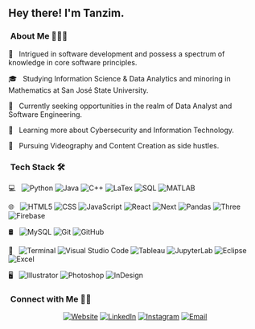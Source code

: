 <h2> Hey there! I'm Tanzim.</h2>

<h3> &nbsp;About Me 👨🏻‍💻 </h3>

 🤔 &nbsp; Intrigued in software development and possess a spectrum of knowledge in core software principles. 
 
 🎓 &nbsp; Studying Information Science & Data Analytics and minoring in Mathematics at San José State University.

 💼 &nbsp; Currently seeking opportunities in the realm of Data Analyst and Software Engineering.

 🌱 &nbsp; Learning more about Cybersecurity and Information Technology.
 
 📸 &nbsp; Pursuing Videography and Content Creation as side hustles.

<h3> &nbsp;Tech Stack 🛠 </h3>

  💻 &nbsp;
  ![Python](https://img.shields.io/badge/-Python-333333?style=flat&logo=python)
  ![Java](https://img.shields.io/badge/-Java-333333?style=flat&logo=Java&logoColor=007396)
  ![C++](https://img.shields.io/badge/-C++-333333?style=flat&logo=C%2B%2B&logoColor=00599C)
  ![LaTex](https://img.shields.io/badge/-LaTex-333333?style=flat&logo=latex)
  ![SQL](https://img.shields.io/badge/-SQL-333333?style=flat&logo=sqlite)
  ![MATLAB](https://img.shields.io/badge/-MATLAB-333333?style=flat&logo=xampp)
  
   🌐 &nbsp;
   ![HTML5](https://img.shields.io/badge/-HTML5-333333?style=flat&logo=HTML5)
   ![CSS](https://img.shields.io/badge/-CSS-333333?style=flat&logo=CSS3&logoColor=1572B6)
   ![JavaScript](https://img.shields.io/badge/-JavaScript-333333?style=flat&logo=javascript)
   ![React](https://img.shields.io/badge/-React-333333?style=flat&logo=react)
   ![Next](https://img.shields.io/badge/-Next.js-333333?style=flat&logo=nextdotjs)
   ![Pandas](https://img.shields.io/badge/-Pandas-333333?style=flat&logo=pandas)
   ![Three](https://img.shields.io/badge/-Three.js-333333?style=flat&logo=threedotjs)
   ![Firebase](https://img.shields.io/badge/-Firebase-333333?style=flat&logo=firebase)
  
   🛢 &nbsp;
   ![MySQL](https://img.shields.io/badge/-MySQL-333333?style=flat&logo=mysql)
   ![Git](https://img.shields.io/badge/-Git-333333?style=flat&logo=git)
   ![GitHub](https://img.shields.io/badge/-GitHub-333333?style=flat&logo=github)
   
   🔧 &nbsp;
   ![Terminal](https://img.shields.io/badge/-Terminal-333333?style=flat&logo=windowsterminal)
   ![Visual Studio Code](https://img.shields.io/badge/-Visual%20Studio%20Code-333333?style=flat&logo=visual-studio-code&logoColor=007ACC)
   ![Tableau](https://img.shields.io/badge/-Tableau-333333?style=flat&logo=tableau)
   ![JupyterLab](https://img.shields.io/badge/-JupyterLab-333333?style=flat&logo=jupyter)
   ![Eclipse](https://img.shields.io/badge/-Eclipse-333333?style=flat&logo=eclipse-ide&logoColor=2C2255)
   ![Excel](https://img.shields.io/badge/-Excel-333333?style=flat&logo=microsoftexcel)
   
   🖥 &nbsp;
   ![Illustrator](https://img.shields.io/badge/-Illustrator-333333?style=flat&logo=adobe-illustrator)
   ![Photoshop](https://img.shields.io/badge/-Photoshop-333333?style=flat&logo=adobe-photoshop)
   ![InDesign](https://img.shields.io/badge/-InDesign-333333?style=flat&logo=adobe-indesign)


<h3> &nbsp;Connect with Me 🤝🏻 </h3>

<p align="center">
<a href="https://www.tanzimamin.com/"><img alt="Website" src="https://img.shields.io/badge/Website-www.tanzimamin.com-blue?style=flat-square&logo=google-chrome"></a>
<a href="https://www.linkedin.com/in/tanzimamin/"><img alt="LinkedIn" src="https://img.shields.io/badge/LinkedIn-Tanzim%20Amin%20-blue?style=flat-square&logo=linkedin"></a>
<a href="https://www.instagram.com/2ktanman/"><img alt="Instagram" src="https://img.shields.io/badge/Instagram-2ktanman_-blue?style=flat-square&logo=instagram"></a>
<a href="mailto:tanzim.amin@gmail.com"><img alt="Email" src="https://img.shields.io/badge/Email-tanzim.amin@gmail.com-blue?style=flat-square&logo=gmail"></a>
</p>
